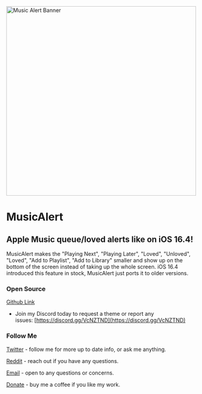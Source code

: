 <img src="https://i.ibb.co/rGWkY0Z/Music-Alert-Havoc-Banner.png" alt="Music Alert Banner" style="width:500px;">

# MusicAlert
## Apple Music queue/loved alerts like on iOS 16.4!

MusicAlert makes the "Playing Next", "Playing Later", "Loved", "Unloved", "Loved", "Add to Playlist", "Add to Library" smaller and show up on the bottom of the screen instead of taking up the whole screen. iOS 16.4 introduced this feature in stock, MusicAlert just ports it to older versions.

### Open Source
[Github Link](https://github.com/nahtedetihw/MusicAlert)

* Join my Discord today to request a theme or report any issues: [https://discord.gg/VcNZTND](https://discord.gg/VcNZTND)

### Follow Me
[Twitter](https://twitter.com/ethanwhited) - follow me for more up to date info, or ask me anything.

[Reddit](https://www.reddit.com/user/Nahtedetihw) - reach out if you have any questions.

[Email](mailto:ethanwhited2208@gmail.com) - open to any questions or concerns.

[Donate](https://paypal.me/nahtdetihw) - buy me a coffee if you like my work.
